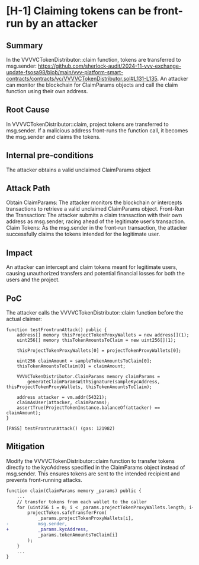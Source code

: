 # [H-1] Claiming tokens can be front-run by an attacker

## Summary

In the VVVVCTokenDistributor::claim function, tokens are transferred to msg.sender: https://github.com/sherlock-audit/2024-11-vvv-exchange-update-fsosa98/blob/main/vvv-platform-smart-contracts/contracts/vc/VVVVCTokenDistributor.sol#L131-L135. An attacker can monitor the blockchain for ClaimParams objects and call the claim function using their own address.

## Root Cause

In VVVVCTokenDistributor::claim, project tokens are transferred to msg.sender. If a malicious address front-runs the function call, it becomes the msg.sender and claims the tokens.

## Internal pre-conditions

The attacker obtains a valid unclaimed ClaimParams object

## Attack Path

Obtain ClaimParams: The attacker monitors the blockchain or intercepts transactions to retrieve a valid unclaimed ClaimParams object.
Front-Run the Transaction: The attacker submits a claim transaction with their own address as msg.sender, racing ahead of the legitimate user’s transaction.
Claim Tokens: As the msg.sender in the front-run transaction, the attacker successfully claims the tokens intended for the legitimate user.

## Impact

An attacker can intercept and claim tokens meant for legitimate users, causing unauthorized transfers and potential financial losses for both the users and the project.

## PoC
The attacker calls the VVVVCTokenDistributor::claim function before the actual claimer:

```solidity
function testFrontrunAttack() public {
    address[] memory thisProjectTokenProxyWallets = new address[](1);
    uint256[] memory thisTokenAmountsToClaim = new uint256[](1);

    thisProjectTokenProxyWallets[0] = projectTokenProxyWallets[0];

    uint256 claimAmount = sampleTokenAmountsToClaim[0];
    thisTokenAmountsToClaim[0] = claimAmount;

    VVVVCTokenDistributor.ClaimParams memory claimParams =
        generateClaimParamsWithSignature(sampleKycAddress, thisProjectTokenProxyWallets, thisTokenAmountsToClaim);

    address attacker = vm.addr(54321);
    claimAsUser(attacker, claimParams);
    assertTrue(ProjectTokenInstance.balanceOf(attacker) == claimAmount);
}
```

```
[PASS] testFrontrunAttack() (gas: 121982)
```

## Mitigation

Modify the VVVVCTokenDistributor::claim function to transfer tokens directly to the kycAddress specified in the ClaimParams object instead of msg.sender. This ensures tokens are sent to the intended recipient and prevents front-running attacks.

```diff
function claim(ClaimParams memory _params) public {
    ...
    // transfer tokens from each wallet to the caller
    for (uint256 i = 0; i < _params.projectTokenProxyWallets.length; i++) {
        projectToken.safeTransferFrom(
            _params.projectTokenProxyWallets[i],
-           msg.sender,
+	        _params.kycAddress,
            _params.tokenAmountsToClaim[i]
        );
    }
    ...
}
```